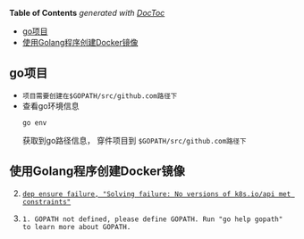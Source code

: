 <!-- START doctoc generated TOC please keep comment here to allow auto update -->
<!-- DON'T EDIT THIS SECTION, INSTEAD RE-RUN doctoc TO UPDATE -->
**Table of Contents**  *generated with [DocToc](https://github.com/thlorenz/doctoc)*

- [go项目](#go%E9%A1%B9%E7%9B%AE)
- [使用Golang程序创建Docker镜像](#%E4%BD%BF%E7%94%A8golang%E7%A8%8B%E5%BA%8F%E5%88%9B%E5%BB%BAdocker%E9%95%9C%E5%83%8F)

<!-- END doctoc generated TOC please keep comment here to allow auto update -->


## go项目
- ```项目需要创建在$GOPATH/src/github.com路径下```
- 查看go环境信息
  ```
  go env
  ```
  获取到go路径信息， 穿件项目到 `$GOPATH/src/github.com路径下`
 
## 使用Golang程序创建Docker镜像
 
2. [```dep ensure failure, "Solving failure: No versions of k8s.io/api met constraints"```](https://github.com/kubernetes-sigs/kubebuilder/issues/503)

3. ```1. GOPATH not defined, please define GOPATH. Run "go help gopath" to learn more about GOPATH. ```
